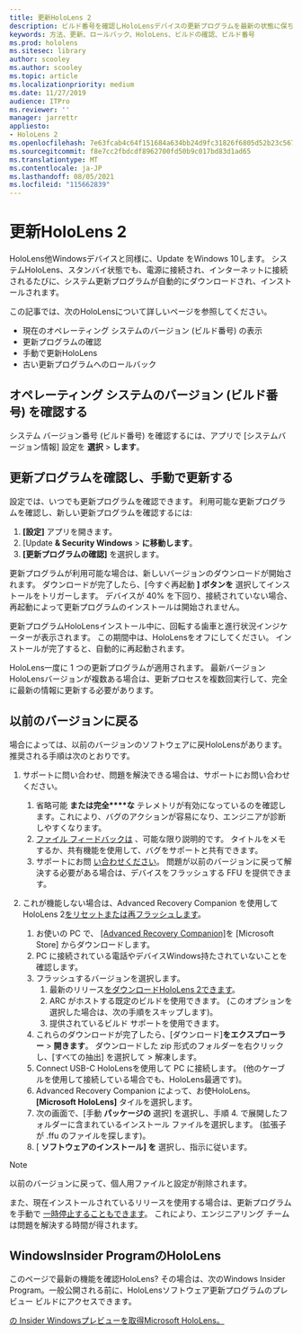 ```yaml
---
title: 更新HoloLens 2
description: ビルド番号を確認しHoloLensデバイスの更新プログラムを最新の状態に保ち、Insiders Program に参加して、更新プログラムをロールバックする方法について学習します。
keywords: 方法、更新、ロールバック、HoloLens、ビルドの確認、ビルド番号
ms.prod: hololens
ms.sitesec: library
author: scooley
ms.author: scooley
ms.topic: article
ms.localizationpriority: medium
ms.date: 11/27/2019
audience: ITPro
ms.reviewer: ''
manager: jarrettr
appliesto:
- HoloLens 2
ms.openlocfilehash: 7e63fcab4c64f151684a634bb24d9fc31826f6805d52b23c5672add0b6269430
ms.sourcegitcommit: f8e7cc2fbdcdf8962700fd50b9c017bd83d1ad65
ms.translationtype: MT
ms.contentlocale: ja-JP
ms.lasthandoff: 08/05/2021
ms.locfileid: "115662839"
---
```

# <a name="update-hololens-2"></a>更新HoloLens 2

HoloLens他Windowsデバイスと同様に、Update をWindows 10します。 システムHoloLens、スタンバイ状態でも、電源に接続され、インターネットに接続されるたびに、システム更新プログラムが自動的にダウンロードされ、インストールされます。

この記事では、次のHoloLensについて詳しいページを参照してください。

- 現在のオペレーティング システムのバージョン (ビルド番号) の表示
- 更新プログラムの確認
- 手動で更新HoloLens
- 古い更新プログラムへのロールバック

## <a name="check-your-operating-system-version-build-number"></a>オペレーティング システムのバージョン (ビルド番号) を確認する

システム バージョン番号 (ビルド番号) を確認するには、アプリで [システムバージョン情報] 設定を **選択**  >  **します**。

## <a name="check-for-updates-and-manually-update"></a>更新プログラムを確認し、手動で更新する

設定では、いつでも更新プログラムを確認できます。  利用可能な更新プログラムを確認し、新しい更新プログラムを確認するには:

1. **[設定]** アプリを開きます。
1. [Update **& Security Windows**  >  **に移動します**。
1. **[更新プログラムの確認]** を選択します。

更新プログラムが利用可能な場合は、新しいバージョンのダウンロードが開始されます。 ダウンロードが完了したら、[今すぐ再起動 **] ボタンを** 選択してインストールをトリガーします。 デバイスが 40% を下回り、接続されていない場合、再起動によって更新プログラムのインストールは開始されません。

更新プログラムHoloLensインストール中に、回転する歯車と進行状況インジケーターが表示されます。 この期間中は、HoloLensをオフにしてください。 インストールが完了すると、自動的に再起動されます。

HoloLens一度に 1 つの更新プログラムが適用されます。  最新バージョンHoloLensバージョンが複数ある場合は、更新プロセスを複数回実行して、完全に最新の情報に更新する必要があります。

## <a name="go-back-to-a-previous-version"></a>以前のバージョンに戻る

場合によっては、以前のバージョンのソフトウェアに戻HoloLensがあります。 推奨される手順は次のとおりです。

1. サポートに問い合わせ、問題を解決できる場合は、サポートにお問い合わせください。
    1. 省略可能 **または完全****な** テレメトリが有効になっているのを確認します。これにより、バグのアクションが容易になり、エンジニアが診断しやすくなります。
    1. [ファイル フィードバックは](hololens-feedback.md) 、可能な限り説明的です。 タイトルをメモするか、共有機能を使用して、バグをサポートと共有できます。
    1. サポートにお問 [い合わせください](https://aka.ms/hlsupport)。 問題が以前のバージョンに戻って解決する必要がある場合は、デバイスをフラッシュする FFU を提供できます。

1. これが機能しない場合は、Advanced Recovery Companion を使用してHoloLens 2[をリセットまたは再フラッシュします](hololens-recovery.md)。
    1. お使いの PC で、 [[Advanced Recovery Companion]](https://www.microsoft.com/p/advanced-recovery-companion/9p74z35sfrs8?activetab=pivot:overviewtab)を [Microsoft Store] からダウンロードします。
    1. PC に接続されている電話やデバイスWindows持たされていないことを確認します。
    1. フラッシュするバージョンを選択します。
        1. 最新のリリース[をダウンロードHoloLens 2できます](https://aka.ms/hololens2download)。
        1. ARC がホストする既定のビルドを使用できます。 (このオプションを選択した場合は、次の手順をスキップします)。
        1. 提供されているビルド サポートを使用できます。
    1. これらのダウンロードが完了したら、[ダウンロード]**をエクスプローラー**  >  **開きます**。 ダウンロードした zip 形式のフォルダーを右クリックし、[すべての抽出] を選択して  >  解凍します。
    1. Connect USB-C HoloLensを使用して PC に接続します。 (他のケーブルを使用して接続している場合でも、HoloLens最適です)。
    1. Advanced Recovery Companion によって、お使HoloLens。 **[Microsoft HoloLens]** タイルを選択します。
    1. 次の画面で、[手動 **パッケージの** 選択] を選択し、手順 4. で展開したフォルダーに含まれているインストール ファイルを選択します。 (拡張子が .ffu のファイルを探します)。
    1. [ **ソフトウェアのインストール] を** 選択し、指示に従います。

> [!NOTE]
> 以前のバージョンに戻って、個人用ファイルと設定が削除されます。

また、現在インストールされているリリースを使用する場合は、更新プログラム を手動で [一時停止することもできます](hololens-updates.md#pause-updates-via-device)。 これにより、エンジニアリング チームは問題を解決する時間が得されます。

## <a name="windows-insider-program-on-hololens"></a>WindowsInsider ProgramのHoloLens

このページで最新の機能を確認HoloLens?  その場合は、次のWindows Insider Program。一般公開される前に、HoloLensソフトウェア更新プログラムのプレビュー ビルドにアクセスできます。

[の Insider Windowsプレビューを取得Microsoft HoloLens。](hololens-insider.md)
